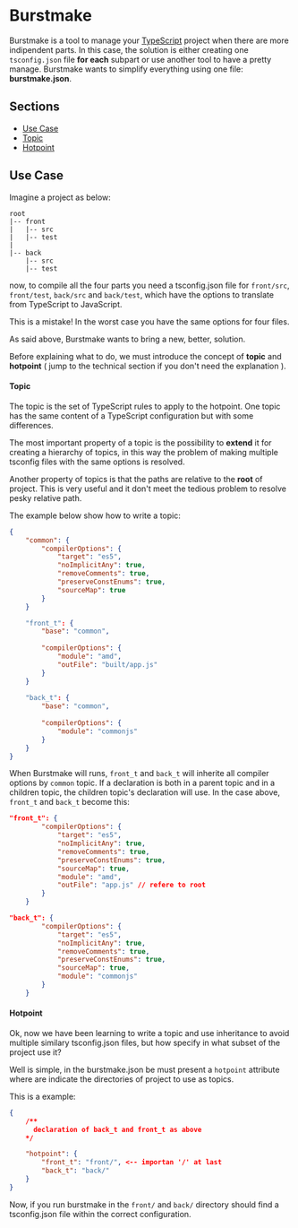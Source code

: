 # Burstmake
Burstmake is a tool to manage your [TypeScript](http://www.typescriptlang.org) project when there are more indipendent parts.
In this case, the solution is either creating one `tsconfig.json` file **for each** subpart or use another tool to have a pretty manage.
Burstmake wants to simplify everything using one file: **burstmake.json**.

## Sections
* [Use Case](#use-case)
 * [Topic](#topic)
 * [Hotpoint](#hotpoint)

## Use Case
Imagine a project as below:
```
root
|-- front 
|   |-- src
|   |-- test
|    
|-- back
    |-- src
    |-- test
```
now, to compile all the four parts you need a tsconfig.json file for `front/src`, `front/test`, `back/src` and `back/test`, which have the options to translate from TypeScript to JavaScript.

This is a mistake! In the worst case you have the same options for four files.
 
As said above, Burstmake wants to bring a new, better, solution.

Before explaining what to do, we must introduce the concept of **topic** and **hotpoint** ( jump to the technical section if you don't need the explanation ).

#### Topic
The topic is the set of TypeScript rules to apply to the hotpoint. One topic has the same content of a TypeScript configuration but with some differences.
 
The most important property of a topic is the possibility to **extend** it for creating a hierarchy of topics, in this way the problem of making multiple tsconfig files with the same options is resolved.

Another property of topics is that the paths are relative to the **root** of project. This is very useful and it don't meet the tedious problem to resolve pesky relative path. 

The example below show how to write a topic:
```json
{
    "common": {
        "compilerOptions": {
            "target": "es5",
            "noImplicitAny": true,
            "removeComments": true,
            "preserveConstEnums": true,
            "sourceMap": true
        }
    }

    "front_t": {
        "base": "common",
    
        "compilerOptions": {
            "module": "amd",
            "outFile": "built/app.js"
        }
    }
    
    "back_t": {
        "base": "common",
        
        "compilerOptions": {
            "module": "commonjs"
        }
    }
}
```

When Burstmake will runs, `front_t` and `back_t` will inherite all compiler options by `common` topic.
If a declaration is both in a parent topic and in a children topic, the children topic's declaration will use. In the case above,  `front_t` and `back_t` become this:

```json
"front_t": {
        "compilerOptions": {
            "target": "es5",
            "noImplicitAny": true,
            "removeComments": true,
            "preserveConstEnums": true,
            "sourceMap": true,
            "module": "amd",
            "outFile": "app.js" // refere to root
        }
    }
```

```json
"back_t": {
        "compilerOptions": {
            "target": "es5",
            "noImplicitAny": true,
            "removeComments": true,
            "preserveConstEnums": true,
            "sourceMap": true,
            "module": "commonjs"
        }
    }
```

#### Hotpoint
Ok, now we have been learning to write a topic and use inheritance to avoid multiple similary tsconfig.json files, but how specify in what subset of the project use it?

Well is simple, in the burstmake.json be must present a `hotpoint` attribute where are indicate the directories of project to use as topics.

This is a example:

```json
{
    /**
      declaration of back_t and front_t as above
    */

    "hotpoint": {
        "front_t": "front/", <-- importan '/' at last
        "back_t": "back/"
    }
}
```

Now, if you run burstmake in the `front/` and `back/` directory should find a tsconfig.json file within the correct configuration.


